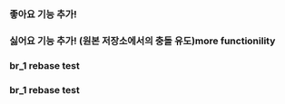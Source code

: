 ### 좋아요 기능 추가!

### 싫어요 기능 추가! (원본 저장소에서의 충돌 유도)more functionility
### br_1 rebase test
### br_1 rebase test
